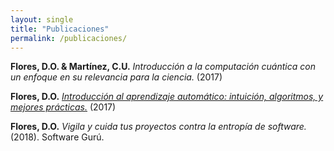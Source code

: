 ```yaml
---
layout: single
title: "Publicaciones"
permalink: /publicaciones/
---
```


**Flores, D.O. & Martínez, C.U.** _Introducción a la computación cuántica con un enfoque en su relevancia para la ciencia._ (2017)

**Flores, D.O.** [_Introducción al aprendizaje automático: intuición, algoritmos, y mejores prácticas._](https://github.com/DavidOmarF/notes/blob/master/Artificial-intelligence/Machine-learning/CourseraML/Aprendizaje_automatico.pdf) (2017)

**Flores, D.O.** _Vigila y cuida tus proyectos contra la entropía de software._ (2018). Software Gurú.